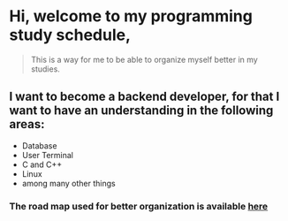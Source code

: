 # Hi, welcome to my programming study schedule,
 
> This is  a way for me to be able to organize myself better in my studies.

## I want to become a backend developer, for that I want to have an understanding in the following areas:

* Database
* User Terminal
* C and C++ 
* Linux
* among many other things

### The road map used for better organization is available <a href="https://github.com/kamranahmedse/developer-roadmap">here</a>